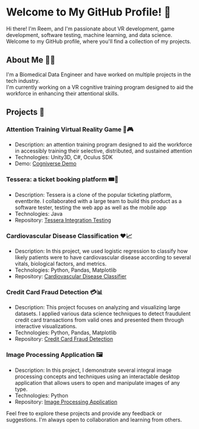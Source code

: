 # Welcome to My GitHub Profile! 👋

Hi there! I'm Reem, and I'm passionate about VR development, game development, software testing, machine learning, and data science. Welcome to my GitHub profile, where you'll find a collection of my projects. 

## About Me 🙋‍♂️

I'm a Biomedical Data Engineer and have worked on multiple projects in the tech industry.
</br>
I'm currently working on a VR cognitive training program designed to aid the workforce in enhancing their attentional skills. 


## Projects 🚀

### Attention Training Virtual Reality Game 🧠🎮
- Description: an attention training program designed to aid the workforce in accessibly training their selective, distributed, and sustained attention
- Technologies: Unity3D, C#, Oculus SDK
- Demo: [Cogniverse Demo](https://drive.google.com/file/d/1vH4hi9qcMnHI5g8dvFqG5c3n0g3lUjfU/view?usp=sharing)

### Tessera: a ticket booking platform 🎟️📝

- Description: Tessera is a clone of the popular ticketing platform, eventbrite. I collaborated with a large team to build this product as a software tester, testing the web app as well as the mobile app
- Technologies: Java
- Repository: [Tessera Integration Testing](https://github.com/ReemYasser2/tessera-integration-testing)

### Cardiovascular Disease Classification ❤️📈

- Description: In this project, we used logistic regression to classify how likely patients were to have cardiovascular disease according to several vitals, biological factors, and metrics. 
- Technologies: Python, Pandas, Matplotlib
- Repository: [Cardiovascular Disease Classifier](https://github.com/ReemYasser2/Cardiovascular-disease-classifier)

### Credit Card Fraud Detection 💳📊

- Description: This project focuses on analyzing and visualizing large datasets. I applied various data science techniques to detect fraudulent credit card transactions from valid ones and presented them through interactive visualizations.
- Technologies: Python, Pandas, Matplotlib
- Repository: [Credit Card Fraud Detection](https://github.com/ReemYasser2/Credit-Card-Fraud-Detection)

### Image Processing Application 🖼️

- Description: In this project, I demonstrate several integral image processing concepts and techniques using an interactable desktop application that allows users to open and manipulate images of any type.
- Technologies: Python
- Repository: [Image Processing Application](https://github.com/ReemYasser2/Image-Processing-Application)

Feel free to explore these projects and provide any feedback or suggestions. I'm always open to collaboration and learning from others.

